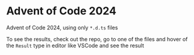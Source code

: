 # Advent of Code 2024

Advent of Code 2024, using only `*.d.ts` files

To see the results, check out the repo, go to one of the files and hover of the `Result` type in editor like VSCode and see the result

